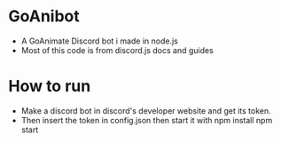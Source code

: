 # GoAnibot
* A GoAnimate Discord bot i made in node.js
* Most of this code is from discord.js docs and guides

# How to run
* Make a discord bot in discord's developer website and get its token.
* Then insert the token in config.json then start it with npm install npm start
